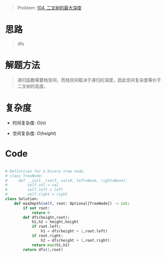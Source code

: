 > Problem: [104. 二叉树的最大深度](https://leetcode.cn/problems/maximum-depth-of-binary-tree/description/)

# 思路

> dfs

# 解题方法

> 递归函数需要栈空间，而栈空间取决于递归的深度，因此空间复杂度等价于二叉树的高度。

# 复杂度

- 时间复杂度: $O(n)$

- 空间复杂度: $O(height)$

# Code

```Python []

# Definition for a binary tree node.
# class TreeNode:
#     def __init__(self, val=0, left=None, right=None):
#         self.val = val
#         self.left = left
#         self.right = right
class Solution:
    def maxDepth(self, root: Optional[TreeNode]) -> int:
        if not root:
            return 0
        def dfs(height,root):
            h1,h2 = height,height
            if root.left:
                h1 = dfs(height + 1,root.left)
            if root.right:
                h2 = dfs(height + 1,root.right)
            return max(h1,h2)
        return dfs(1,root)
```
